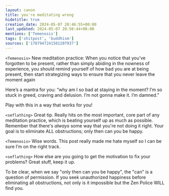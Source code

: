 ```yaml
---
layout: canon
title: you're meditating wrong
hidetitle: true
creation_date: 2024-05-07 20:46:55+00:00
last_updated: 2024-05-07 20:50:44+00:00
mentions: ['Temenosis']
tags: ['shitpost', 'buddhism']
sources: ['1787947241581207937']
---
```


`<Temenosis>` New meditation practice: When you notice that you’ve forgotten to be present, rather than simply abiding in the nowness of experience, you should remind yourself of how bad you are at being present, then start strategizing ways to ensure that you never leave the moment again  

Here’s a mantra for you: “why am I so bad at staying in the moment? I’m so stuck in greed, craving and delusion. I’m not gonna make it. I’m damned.”   
  
Play with this in a way that works for you!  

`<seflathing>` Great tip. Really hits on the most important, core part of any meditation practice, which is beating yourself up as much as possible. Remember that there's *always* some way that you're not doing it right. Your goal is to eliminate ALL obstructions; only then can you be happy.  

`<Temenosis>` Wise words. This post really made me hate myself so I can be sure I’m on the right track.  

`<seflathing>` How else are you going to get the motivation to fix your problems? Great stuff, keep it up.  

To be clear, when we say "only then can you be happy", the "can" is a question of permission. If you seek unauthorized happiness before eliminating all obstructions, not only is it impossible but the Zen Police WILL find you.  
